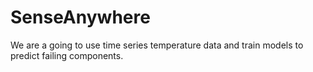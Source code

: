 # SenseAnywhere
We are a going to use time series temperature data and train models to predict failing components.
